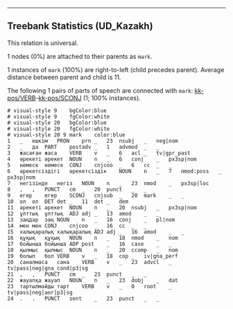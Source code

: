 

--------------------------------------------------------------------------------

## Treebank Statistics (UD_Kazakh)

This relation is universal.

1 nodes (0%) are attached to their parents as `mark`.

1 instances of `mark` (100%) are right-to-left (child precedes parent).
Average distance between parent and child is 11.

The following 1 pairs of parts of speech are connected with `mark`: [kk-pos/VERB]()-[kk-pos/SCONJ]() (1; 100% instances).


~~~ conllu
# visual-style 9	bgColor:blue
# visual-style 9	fgColor:white
# visual-style 20	bgColor:blue
# visual-style 20	fgColor:white
# visual-style 20 9 mark	color:blue
1	_	ешкім	PRON	prn	_	23	nsubj	_	neg|nom
2	_	да	PART	postadv	_	1	advmod	_	_
3	жасаған	жаса	VERB	v	_	6	acl	_	tv|gpr_past
4	әрекеті	әрекет	NOUN	n	_	6	conj	_	px3sp|nom
5	немесе	немесе	CONJ	cnjcoo	_	6	cc	_	_
6	әрекетсіздігі	әрекетсіздік	NOUN	n	_	7	nmod:poss	_	px3sp|nom
7	негізінде	негіз	NOUN	n	_	23	nmod	_	px3sp|loc
8	,	,	PUNCT	cm	_	20	punct	_	_
9	егер	егер	SCONJ	cnjsub	_	20	mark	_	_
10	ол	ол	DET	det	_	11	det	_	dem
11	әрекеті	әрекет	NOUN	n	_	20	nsubj	_	px3sp|nom
12	ұлттық	ұлттық	ADJ	adj	_	13	amod	_	_
13	заңдар	заң	NOUN	n	_	16	conj	_	pl|nom
14	мен	мен	CONJ	cnjcoo	_	16	cc	_	_
15	халықаралық	халықаралық	ADJ	adj	_	16	amod	_	_
16	құқық	құқық	NOUN	n	_	18	nmod	_	nom
17	бойынша	бойынша	ADP	post	_	16	case	_	_
18	қылмыс	қылмыс	NOUN	n	_	20	ccomp	_	nom
19	болып	бол	VERB	v	_	18	cop	_	iv|gna_perf
20	саналмаса	сана	VERB	v	_	23	advcl	_	tv|pass|neg|gna_cond|p3|sg
21	,	,	PUNCT	cm	_	23	punct	_	_
22	жауапқа	жауап	NOUN	n	_	23	dobj	_	dat
23	тартылмайды	тарт	VERB	v	_	0	root	_	tv|pass|neg|aor|p3|sg
24	.	.	PUNCT	sent	_	23	punct	_	_

~~~


